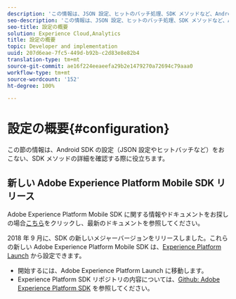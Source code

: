 ```yaml
---
description: 'この情報は、JSON 設定、ヒットのバッチ処理、SDK メソッドなど、Android SDK を設定する場合に役立ちます。 '
seo-description: 'この情報は、JSON 設定、ヒットのバッチ処理、SDK メソッドなど、Android SDK を設定する場合に役立ちます。 '
seo-title: 設定の概要
solution: Experience Cloud,Analytics
title: 設定の概要
topic: Developer and implementation
uuid: 207d6eae-7fc5-449d-b92b-c2d83e8e82b4
translation-type: tm+mt
source-git-commit: ae16f224eeaeefa29b2e1479270a72694c79aaa0
workflow-type: tm+mt
source-wordcount: '152'
ht-degree: 100%

---
```



# 設定の概要{#configuration}

この節の情報は、Android SDK の設定（JSON 設定やヒットバッチなど）をおこない、SDK メソッドの詳細を確認する際に役立ちます。

## 新しい Adobe Experience Platform Mobile SDK リリース

Adobe Experience Platform Mobile SDK に関する情報やドキュメントをお探しの場合[こちら](https://aep-sdks.gitbook.io/docs/)をクリックし、最新のドキュメントを参照してください。

2018 年 9 月に、SDK の新しいメジャーバージョンをリリースしました。これらの新しい Adobe Experience Platform Mobile SDK は、[Experience Platform Launch](https://www.adobe.com/jp/experience-platform/launch.html) から設定できます。

* 開始するには、Adobe Experience Platform Launch に移動します。
* Experience Platform SDK リポジトリの内容については、[Github: Adobe Experience Platform SDK](https://github.com/Adobe-Marketing-Cloud/acp-sdks) を参照してください。

